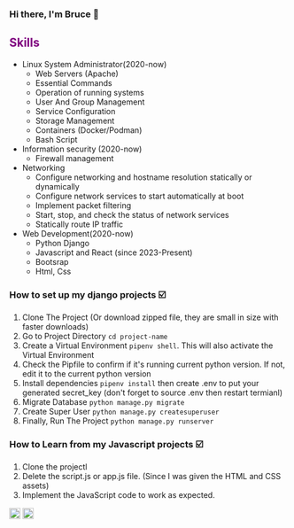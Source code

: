 ### Hi there, I'm Bruce 👋
<h2 style="color: purple;">Skills</h2>

- Linux System Administrator(2020-now)
  - Web Servers (Apache)
  - Essential Commands 
  - Operation of running systems  
  - User And Group Management
  - Service Configuration  
  - Storage Management     
  - Containers (Docker/Podman)
  - Bash Script
- Information security (2020-now) 
  - Firewall management
- Networking
    - Configure networking and hostname resolution statically or dynamically
    - Configure network services to start automatically at boot
    - Implement packet filtering
    - Start, stop, and check the status of network services
    - Statically route IP traffic   
- Web Development(2020-now)
  - Python Django
  - Javascript and React (since 2023-Present)
  - Bootsrap
  - Html, Css  

### How to set up my django projects :ballot_box_with_check:
1. Clone The Project (Or download zipped file, they are small in size with faster downloads)
2. Go to Project Directory `cd project-name`
3. Create a Virtual Environment `pipenv shell`. This will also activate the Virtual Environment
4. Check the Pipfile to confirm if it's running current python version. If not, edit it to the current python version
5. Install dependencies `pipenv install` then create .env to put your generated secret_key (don't forget to source .env then restart termianl)
6. Migrate Database `python manage.py migrate`
7. Create Super User `python manage.py createsuperuser`
8. Finally, Run The Project `python manage.py runserver` 

### How to Learn from my Javascript projects :ballot_box_with_check:
1. Clone the projectl
2. Delete the script.js or app.js file. (Since I was given the HTML and CSS assets)
3. Implement the JavaScript code to work as expected.




<a href="https://www.linkedin.com/in/bruce-minanga-omondi-768a55240/" target="_blank"><img align="center" style="display: inline-block;" src="https://cdn.jsdelivr.net/npm/simple-icons@3.0.1/icons/linkedin.svg" alt="bruceminanga" height="20" width="20" /></a>
<a href="https://www.hackerrank.com/bruceminanga" target="_blank"><img align="center" style="display: inline-block;" src="https://upload.wikimedia.org/wikipedia/commons/4/40/HackerRank_Icon-1000px.png" alt="bruceminanga" height="20" width="20" /></a>

  
   




